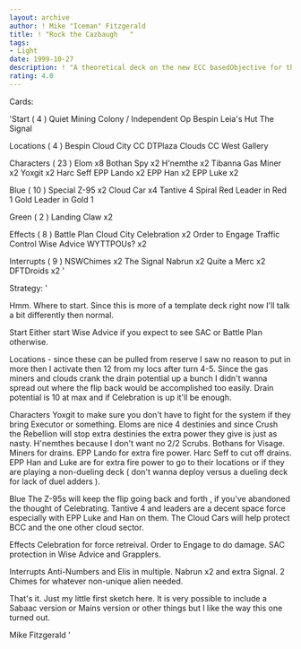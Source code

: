 ```yaml
---
layout: archive
author: ! Mike "Iceman" Fitzgerald
title: ! "Rock the Cazbaugh   "
tags:
- Light
date: 1999-10-27
description: ! "A theoretical deck on the new ECC basedObjective for the Lightside on Cloud City."
rating: 4.0
---
```

Cards: 

'Start  ( 4 )
Quiet Mining Colony / Independent Op
Bespin
Leia's Hut
The Signal

Locations  ( 4 )
Bespin  Cloud City
CC DTPlaza
Clouds
CC West Gallery

Characters  ( 23 )
Elom x8
Bothan Spy x2
H'nemthe x2
Tibanna Gas Miner x2
Yoxgit x2
Harc Seff
EPP Lando x2
EPP Han x2
EPP Luke x2

Blue  ( 10 )
Special Z-95 x2
Cloud Car x4
Tantive 4
Spiral
Red Leader in Red 1
Gold Leader in Gold 1

Green  ( 2 )
Landing Claw x2

Effects  ( 8 )
Battle Plan
Cloud City Celebration x2
Order to Engage
Traffic Control
Wise Advice
WYTTPOUs? x2

Interrupts  ( 9 )
NSWChimes x2
The Signal
Nabrun x2
Quite a Merc x2
DFTDroids x2
'

Strategy: '

Hmm. Where to start. Since this is more of a template deck right now I'll talk a bit differently then normal.

Start  Either start Wise Advice if you expect to see SAC or Battle Plan otherwise.

Locations - since these can be pulled from reserve I saw no reason to put in more then I activate then 12 from my locs after turn 4-5. Since the gas miners and clouds crank the drain potential up a bunch I didn't wanna spread out where the flip back would be accomplished too easily. Drain potential is 10 at max and if Celebration is up it'll be enough.

Characters  Yoxgit to make sure you don't have to fight for the system if they bring Executor or something. Eloms are nice 4 destinies and since Crush the Rebellion will stop extra destinies the extra power they give is just as nasty. H'nemthes because I don't want no 2/2 Scrubs. Bothans for Visage. Miners for drains. EPP Lando for extra fire power. Harc Seff to cut off drains. EPP Han and Luke are for extra fire power to go to their locations or if they are playing a non-dueling deck ( don't wanna deploy versus a dueling deck for lack of duel adders ).

Blue  The Z-95s will keep the flip going back and forth , if you've abandoned the thought of Celebrating. Tantive 4 and leaders are a decent space force especially with EPP Luke and Han on them. The Cloud Cars will help protect BCC and the one other cloud sector.

Effects  Celebration for force retreival. Order to Engage to do damage. SAC protection in Wise Advice and Grapplers.

Interrupts  Anti-Numbers and Elis in multiple. Nabrun x2 and extra Signal. 2 Chimes for whatever non-unique alien needed.

That's it. Just my little first sketch here. It is very possible to include a Sabaac version or Mains version or other things but I like the way this one turned out.

Mike Fitzgerald '